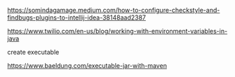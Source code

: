 <https://somindagamage.medium.com/how-to-configure-checkstyle-and-findbugs-plugins-to-intellij-idea-38148aad2387>

<https://www.twilio.com/en-us/blog/working-with-environment-variables-in-java>

create executable

<https://www.baeldung.com/executable-jar-with-maven>
